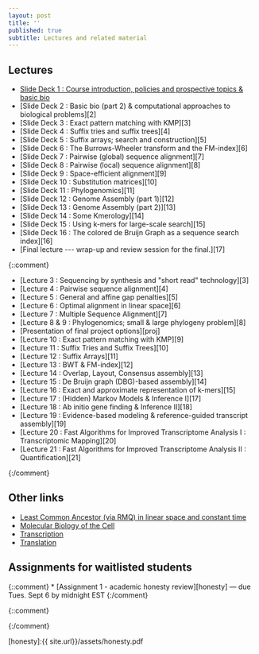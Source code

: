 ```yaml
---
layout: post
title: ''
published: true
subtitle: Lectures and related material
---
```

## Lectures

 * [Slide Deck 1 : Course introduction, policies and prospective topics & basic bio][1]
 * [Slide Deck 2 : Basic bio (part 2) & computational approaches to biological problems][2]
 * [Slide Deck 3 : Exact pattern matching with KMP][3]
 * [Slide Deck 4 : Suffix tries and suffix trees][4]
 * [Slide Deck 5 : Suffix arrays; search and construction][5]
 * [Slide Deck 6 : The Burrows-Wheeler transform and the FM-index][6]
 * [Slide Deck 7 : Pairwise (global) sequence alignment][7]
 * [Slide Deck 8 : Pairwise (local) sequence alignment][8]
 * [Slide Deck 9 : Space-efficient alignment][9]
 * [Slide Deck 10 : Substitution matrices][10]
 * [Slide Deck 11 : Phylogenomics][11]
 * [Slide Deck 12 : Genome Assembly (part 1)][12]
 * [Slide Deck 13 : Genome Assembly (part 2)][13]
 * [Slide Deck 14 : Some Kmerology][14]
 * [Slide Deck 15 : Using k-mers for large-scale search][15]
 * [Slide Deck 16 : The colored de Bruijn Graph as a sequence search index][16]
 * [Final lecture --- wrap-up and review session for the final.][17]

{::comment}
 
 * [Lecture 3 : Sequencing by synthesis and "short read" technology][3]
 * [Lecture 4 : Pairwise sequence alignment][4]
 * [Lecture 5 : General and affine gap penalties][5]
 * [Lecture 6 : Optimal alignment in linear space][6]
 * [Lecture 7 : Multiple Sequence Alignment][7]
 * [Lecture 8 & 9 : Phylogenomics; small & large phylogeny problem][8]
 * [Presentation of final project options][proj]
 * [Lecture 10 : Exact pattern matching with KMP][9]
 * [Lecture 11 : Suffix Tries and Suffix Trees][10]
 * [Lecture 12 : Suffix Arrays][11]
 * [Lecture 13 : BWT & FM-index][12]
 * [Lecture 14 : Overlap, Layout, Consensus assembly][13]
 * [Lecture 15 : De Bruijn graph (DBG)-based assembly][14]
 * [Lecture 16 : Exact and approximate representation of k-mers][15]
 * [Lecture 17 : (Hidden) Markov Models & Inference I][17]
 * [Lecture 18 : Ab initio gene finding & Inference II][18]
 * [Lecture 19 : Evidence-based modeling & reference-guided transcript assembly][19]
 * [Lecture 20 : Fast Algorithms for Improved Transcriptome Analysis I : Transcriptomic Mapping][20]
 * [Lecture 21 : Fast Algorithms for Improved Transcriptome Analysis II : Quantification][21]
 
 {:/comment}

## Other links
 * [Least Common Ancestor (via RMQ) in linear space and constant time](https://courses.csail.mit.edu/6.851/spring12/lectures/L15.html)
 * [Molecular Biology of the Cell](http://osp.mans.edu.eg/tmahdy/surgeons/ebooks/Books/Alberts%20-%20Molecular%20Biology%20of%20the%20Cell.pdf)
 * [Transcription](https://www.dnalc.org/resources/3d/12-transcription-basic.html)
 * [Translation](https://www.dnalc.org/resources/3d/15-translation-basic.html)

## Assignments for waitlisted students
{::comment} * [Assignment 1 - academic honesty review][honesty] — due Tues. Sept 6 by midnight EST {:/comment}

[1]:{{site.url}}/lectures/Lec01.pdf
<!-- [2]:{{site.url}}/lectures/Lec02.pdf -->
<!-- [3]:{{site.url}}/lectures/Lec03.pdf -->
<!-- [4]:{{site.url}}/lectures/Lec04.pdf -->
<!-- [5]:{{site.url}}/lectures/Lec05.pdf -->
<!-- [6]:{{site.url}}/lectures/Lec06.pdf -->
<!-- [7]:{{site.url}}/lectures/Lec07.pdf -->
<!-- [8]:{{site.url}}/lectures/Lec08.pdf -->
<!-- [9]:{{site.url}}/lectures/Lec09.pdf -->
<!-- [10]:{{site.url}}/lectures/Lec10.pdf -->
<!-- [11]:{{site.url}}/lectures/Lec11.pdf -->
<!-- [12]:{{site.url}}/lectures/Lec12.pdf -->
<!-- [13]:{{site.url}}/lectures/Lec13.pdf -->
<!-- [14]:{{site.url}}/lectures/Lec14.pdf -->
<!-- [15]:{{site.url}}/lectures/Lec15.pdf -->
<!-- [16]:{{site.url}}/lectures/Lec16.pdf -->
<!-- [17]:{{site.url}}/lectures/Lec17.pdf -->
<!--  -->

{::comment}
 <!-- * [List of final project options][proj] -->
<!-- [3]:{{site.url}}/lectures/Lec03.pdf -->
<!-- [4]:{{site.url}}/lectures/Lec04_alignment.pdf -->
<!-- [5]:{{site.url}}/lectures/Lec05_gap_penalties.pdf -->
<!-- [6]:{{site.url}}/lectures/Lec06_linear_space_alignment.pdf -->
<!-- [7]:{{site.url}}/lectures/CSE549-Lec07-MSA.pdf -->
<!-- [8]:{{site.url}}/lectures/CSE549-Lec07_08-phylogeny.pdf -->
<!-- [9]:{{site.url}}/lectures/CSE549-Lec09-KMP.pdf -->
<!-- [10]:{{site.url}}/lectures/CSE549-Lec10-SuffixTrees.pdf -->
<!-- [11]:{{site.url}}/lectures/CSE549-Lec11-SuffixArrays.pdf -->
<!-- [12]:{{site.url}}/lectures/CSE549-Lec12-BWT.pdf -->
<!-- [13]:{{site.url}}/lectures/CSE549-Lec13-OLC.pdf -->
<!-- [14]:{{site.url}}/lectures/CSE549-Lec15-DBG.pdf -->
<!-- [15]:{{site.url}}/lectures/CSE549-Lec16-Kmers.pdf -->
<!-- [17]:{{site.url}}/lectures/CSE549-Lec17-HMM.pdf -->
<!-- [18]:{{site.url}}/lectures/CSE549-Lec18-abinitio.pdf -->
<!-- [19]:{{site.url}}/lectures/CSE549-Lec19_Cufflinks.pdf -->
<!-- [20]:{{site.url}}/lectures/CSE549-Lec20_fastmapping.pdf -->
<!-- [21]:{{site.url}}/lectures/CSE549-Lec22_quantification.pdf -->
{:/comment}

<!-- [proj]:{{ site.url}}/assets/ProjectList.pdf -->
[honesty]:{{ site.url}}/assets/honesty.pdf


